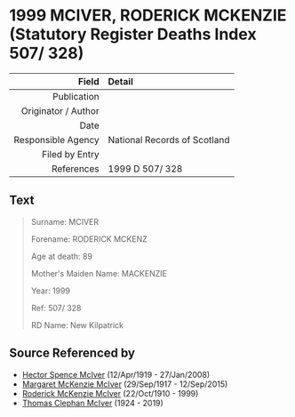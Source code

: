 ﻿---
layout: page
permalink: /sources/s52038382
---

# 1999 MCIVER, RODERICK MCKENZIE (Statutory Register Deaths Index 507/ 328)

Field | Detail
---:|:---
Publication | 
Originator / Author | 
Date | 
Responsible Agency | National Records of Scotland
Filed by Entry | 
References | 1999 D 507/ 328

## Text

> Surname: MCIVER
>
> Forename: RODERICK MCKENZ
>
> Age at death: 89
>
> Mother's Maiden Name: MACKENZIE
>
> Year: 1999
>
> Ref: 507/ 328
>
> RD Name: New Kilpatrick
>

## Source Referenced by

* [Hector Spence McIver](../people/@34334364@-hector-spence-mciver-b1919-4-12-d2008-1-27.md) (12/Apr/1919 - 27/Jan/2008)
* [Margaret McKenzie McIver](../people/@24380064@-margaret-mckenzie-mciver-b1917-9-29-d2015-9-12.md) (29/Sep/1917 - 12/Sep/2015)
* [Roderick McKenzie McIver](../people/@90830540@-roderick-mckenzie-mciver-b1910-10-22-d1999.md) (22/Oct/1910 - 1999)
* [Thomas Clephan McIver](../people/@74287888@-thomas-clephan-mciver-b1924-d2019.md) (1924 - 2019)
